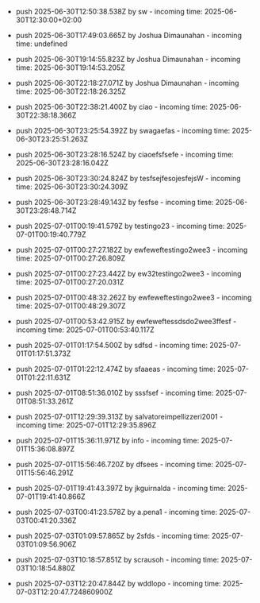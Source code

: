 - push 2025-06-30T12:50:38.538Z by sw - incoming time: 2025-06-30T12:30:00+02:00
- push 2025-06-30T17:49:03.665Z by Joshua Dimaunahan - incoming time: undefined
- push 2025-06-30T19:14:55.823Z by Joshua Dimaunahan - incoming time: 2025-06-30T19:14:53.205Z
- push 2025-06-30T22:18:27.071Z by Joshua Dimaunahan - incoming time: 2025-06-30T22:18:26.325Z
- push 2025-06-30T22:38:21.400Z by ciao - incoming time: 2025-06-30T22:38:18.366Z
- push 2025-06-30T23:25:54.392Z by swagaefas - incoming time: 2025-06-30T23:25:51.263Z
- push 2025-06-30T23:28:16.524Z by ciaoefsfsefe - incoming time: 2025-06-30T23:28:16.042Z
- push 2025-06-30T23:30:24.824Z by tesfsejfesojesfejsW - incoming time: 2025-06-30T23:30:24.309Z
- push 2025-06-30T23:28:49.143Z by fesfse - incoming time: 2025-06-30T23:28:48.714Z
- push 2025-07-01T00:19:41.579Z by testingo23 - incoming time: 2025-07-01T00:19:40.779Z
- push 2025-07-01T00:27:27.182Z by ewfeweftestingo2wee3 - incoming time: 2025-07-01T00:27:26.809Z
- push 2025-07-01T00:27:23.442Z by ew32testingo2wee3 - incoming time: 2025-07-01T00:27:20.031Z

- push 2025-07-01T00:48:32.262Z by ewfeweftestingo2wee3 - incoming time: 2025-07-01T00:48:29.307Z
- push 2025-07-01T00:53:42.915Z by ewfeweftessdsdo2wee3ffesf - incoming time: 2025-07-01T00:53:40.117Z
- push 2025-07-01T01:17:54.500Z by sdfsd - incoming time: 2025-07-01T01:17:51.373Z
- push 2025-07-01T01:22:12.474Z by sfaaeas - incoming time: 2025-07-01T01:22:11.631Z
- push 2025-07-01T08:51:36.010Z by sssfsef - incoming time: 2025-07-01T08:51:33.261Z
- push 2025-07-01T12:29:39.313Z by salvatoreimpellizzeri2001 - incoming time: 2025-07-01T12:29:35.896Z
- push 2025-07-01T15:36:11.971Z by info - incoming time: 2025-07-01T15:36:08.897Z
- push 2025-07-01T15:56:46.720Z by dfsees - incoming time: 2025-07-01T15:56:46.291Z
- push 2025-07-01T19:41:43.397Z by jkguirnalda - incoming time: 2025-07-01T19:41:40.866Z
- push 2025-07-03T00:41:23.578Z by a.pena1 - incoming time: 2025-07-03T00:41:20.336Z
- push 2025-07-03T01:09:57.865Z by 2sfds - incoming time: 2025-07-03T01:09:56.906Z
- push 2025-07-03T10:18:57.851Z by scrausoh - incoming time: 2025-07-03T10:18:54.880Z
- push 2025-07-03T12:20:47.844Z by wddlopo - incoming time: 2025-07-03T12:20:47.724860900Z
